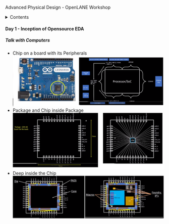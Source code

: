 Advanced Physical Design - OpenLANE Workshop
<details>
<summary>Contents</summary>

+ #### [Day 1 - Inception of Opensource EDA](https://github.com/Anitha-Juliette/Openlane#Day1-Inception_of_Opensource_EDA)
    +  ##### [Talk with Computers](https://github.com/Anitha-Juliette/Openlane#Talk_with_Computers)
    +  ##### [](https://github.com/Anitha-Juliette/Openlane#Invoking_Openlane)

</details>

#### Day 1 - Inception of Opensource EDA
##### Talk with Computers
* Chip on a board with its Peripherals
![](images/1.png)
* Package and Chip inside Package
![](images/2.png)
* Deep inside the Chip
![](images/3.png)

